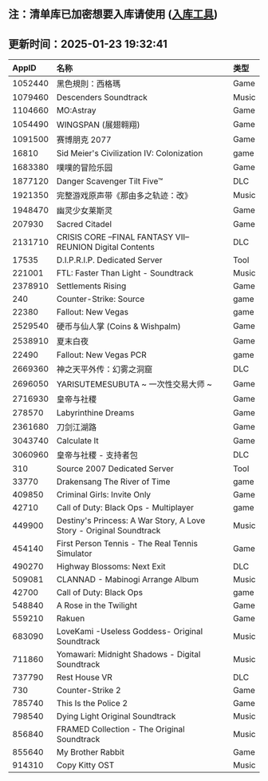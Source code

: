 ## 注：清单库已加密想要入库请使用 ([入库工具](https://github.com/BlankTMing/ManifestAutoUpdate/releases))

## 更新时间：2025-01-23 19:32:41
| AppID | 名称 | 类型  |
| :-------------------- | :----------------------------- | :----------- |
| 1052440 | 黑色規則：西格瑪| Game |
| 1079460 | Descenders Soundtrack| Music |
| 1104660 | MO:Astray| Game |
| 1054490 | WINGSPAN (展翅翱翔)| Game |
| 1091500 | 赛博朋克 2077| Game |
| 16810 | Sid Meier's Civilization IV: Colonization| game |
| 1683380 | 噗噗的冒险乐园| Game |
| 1877120 | Danger Scavenger Tilt Five™| DLC |
| 1921350 | 完整游戏原声带《那由多之轨迹：改》| Music |
| 1948470 | 幽灵少女莱斯灵| Game |
| 207930 | Sacred Citadel| Game |
| 2131710 | CRISIS CORE –FINAL FANTASY VII– REUNION Digital Contents| DLC |
| 17535 | D.I.P.R.I.P. Dedicated Server| Tool |
| 221001 | FTL: Faster Than Light - Soundtrack| Music |
| 2378910 | Settlements Rising| Game |
| 240 | Counter-Strike: Source| game |
| 22380 | Fallout: New Vegas| game |
| 2529540 | 硬币与仙人掌 (Coins & Wishpalm)| Game |
| 2538910 | 夏末白夜| Game |
| 22490 | Fallout: New Vegas PCR| game |
| 2669360 | 神之天平外传：幻雾之洞窟| DLC |
| 2696050 | YARISUTEMESUBUTA ~ 一次性交易大师 ~| Game |
| 2716930 | 皇帝与社稷| Game |
| 278570 | Labyrinthine Dreams| Game |
| 2361680 | 刀剑江湖路| Game |
| 3043740 | Calculate It| Game |
| 3060960 | 皇帝与社稷 - 支持者包| DLC |
| 310 | Source 2007 Dedicated Server| Tool |
| 33770 | Drakensang The River of Time| game |
| 409850 | Criminal Girls: Invite Only| Game |
| 42710 | Call of Duty: Black Ops - Multiplayer| game |
| 449900 | Destiny's Princess: A War Story, A Love Story - Original Soundtrack| Music |
| 454140 | First Person Tennis - The Real Tennis Simulator| Game |
| 490270 | Highway Blossoms: Next Exit| DLC |
| 509081 | CLANNAD - Mabinogi Arrange Album| Music |
| 42700 | Call of Duty: Black Ops| game |
| 548840 | A Rose in the Twilight| Game |
| 559210 | Rakuen| Game |
| 683090 | LoveKami -Useless Goddess- Original Soundtrack| Music |
| 711860 | Yomawari: Midnight Shadows - Digital Soundtrack| Music |
| 737790 | Rest House VR| DLC |
| 730 | Counter-Strike 2| Game |
| 785740 | This Is the Police 2| Game |
| 798540 | Dying Light Original Soundtrack| Music |
| 856840 | FRAMED Collection - The Original Soundtrack| Music |
| 855640 | My Brother Rabbit| Game |
| 914310 | Copy Kitty OST| Music |
